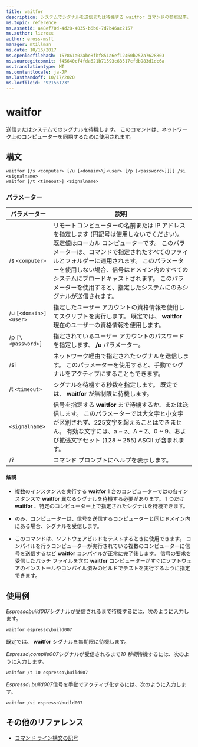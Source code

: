 ```yaml
---
title: waitfor
description: システムでシグナルを送信または待機する waitfor コマンドの参照記事。
ms.topic: reference
ms.assetid: a48ef70d-4d28-4035-b6b0-7d7b46ac2157
ms.author: lizross
author: eross-msft
manager: mtillman
ms.date: 10/16/2017
ms.openlocfilehash: 157861a02abe8fbf851a6ef12460b257a7628803
ms.sourcegitcommit: f45640cf4fda621b71593c63517cfdb983d1dc6a
ms.translationtype: MT
ms.contentlocale: ja-JP
ms.lasthandoff: 10/17/2020
ms.locfileid: "92156123"
---
```

# <a name="waitfor"></a>waitfor

送信またはシステムでのシグナルを待機します。 このコマンドは、ネットワーク上のコンピューターを同期するために使用されます。

## <a name="syntax"></a>構文

```
waitfor [/s <computer> [/u [<domain>\]<user> [/p [<password>]]]] /si <signalname>
waitfor [/t <timeout>] <signalname>
```

### <a name="parameters"></a>パラメーター

| パラメーター | 説明 |
|--|--|
| /s `<computer>` | リモートコンピューターの名前または IP アドレスを指定します (円記号は使用しないでください)。 既定値はローカル コンピューターです。 このパラメーターは、コマンドで指定されたすべてのファイルとフォルダーに適用されます。 このパラメーターを使用しない場合、信号はドメイン内のすべてのシステムにブロードキャストされます。 このパラメーターを使用すると、指定したシステムにのみシグナルが送信されます。 |
| /u `[<domain>]<user>` | 指定したユーザー アカウントの資格情報を使用してスクリプトを実行します。 既定では、 **waitfor** 現在のユーザーの資格情報を使用します。 |
| /p `[\<password>]` | 指定されているユーザー アカウントのパスワードを指定します、 **/u** パラメーター。 |
| /si | ネットワーク経由で指定されたシグナルを送信します。 このパラメーターを使用すると、手動でシグナルをアクティブにすることもできます。 |
| /t `<timeout>` | シグナルを待機する秒数を指定します。 既定では、 **waitfor** が無制限に待機します。 |
| `<signalname>` | 信号を指定する **waitfor** まで待機するか、または送信します。 このパラメーターでは大文字と小文字が区別されず、225文字を超えることはできません。 有効な文字には、a ~ z、A ~ Z、0 ~ 9、および拡張文字セット (128 ~ 255) ASCII が含まれます。 |
| /? | コマンド プロンプトにヘルプを表示します。 |

#### <a name="remarks"></a>解説

- 複数のインスタンスを実行する **waitfor** 1 台のコンピューターではの各インスタンスで **waitfor** 異なるシグナルを待機する必要があります。 1 つだけ **waitfor** 、特定のコンピューター上で指定されたシグナルを待機できます。

- のみ、コンピューターは、信号を送信するコンピューターと同じドメイン内にある場合、シグナルを受信します。

- このコマンドは、ソフトウェアビルドをテストするときに使用できます。 コンパイルを行うコンピューターが実行されている複数のコンピューターに信号を送信するなど **waitfor** コンパイルが正常に完了後します。 信号の要求を受信したバッチ ファイルを含む **waitfor** コンピューターがすぐにソフトウェアのインストールやコンパイル済みのビルドでテストを実行するように指定できます。

## <a name="examples"></a>使用例

*Espressobuild007*シグナルが受信されるまで待機するには、次のように入力します。

```
waitfor espresso\build007
```

既定では、 **waitfor** シグナルを無期限に待機します。

*Espresso\compile007*シグナルが受信されるまで*10 秒間*待機するには、次のように入力します。

```
waitfor /t 10 espresso\build007
```

*Espresso\ build007*信号を手動でアクティブ化するには、次のように入力します。

```
waitfor /si espresso\build007
```

## <a name="additional-references"></a>その他のリファレンス

- [コマンド ライン構文の記号](command-line-syntax-key.md)
